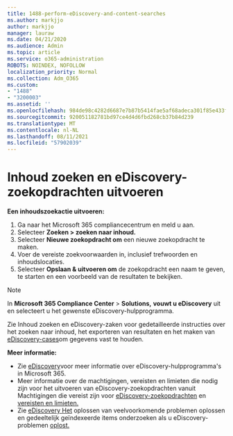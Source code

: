 ```yaml
---
title: 1488-perform-eDiscovery-and-content-searches
ms.author: markjjo
author: markjjo
manager: lauraw
ms.date: 04/21/2020
ms.audience: Admin
ms.topic: article
ms.service: o365-administration
ROBOTS: NOINDEX, NOFOLLOW
localization_priority: Normal
ms.collection: Adm_O365
ms.custom:
- "1488"
- "3200003"
ms.assetid: ''
ms.openlocfilehash: 984de98c4282d6687e7b87b5414fae5af68adeca301f85e433fd126641b7b22a
ms.sourcegitcommit: 920051182781bd97ce4d4d6fbd268cb37b84d239
ms.translationtype: MT
ms.contentlocale: nl-NL
ms.lasthandoff: 08/11/2021
ms.locfileid: "57902039"
---
```

# <a name="how-to-perform-content-searches-and-ediscovery-searches"></a>Inhoud zoeken en eDiscovery-zoekopdrachten uitvoeren

**Een inhoudszoekactie uitvoeren:**

1. Ga naar het Microsoft 365 compliancecentrum en meld u aan.
2. Selecteer **Zoeken > zoeken naar inhoud.**
3. Selecteer **Nieuwe zoekopdracht om** een nieuwe zoekopdracht te maken.
4. Voer de vereiste zoekvoorwaarden in, inclusief trefwoorden en inhoudslocaties.
5. Selecteer **Opslaan & uitvoeren om** de zoekopdracht een naam te geven, te starten en een voorbeeld van de resultaten te bekijken.

> [!NOTE]
> In **Microsoft 365 Compliance Center**  >  **Solutions,** **vouwt u eDiscovery** uit en selecteert u het gewenste eDiscovery-hulpprogramma.

Zie Inhoud zoeken en eDiscovery-zaken voor gedetailleerde instructies over het [](https://docs.microsoft.com/microsoft-365/compliance/content-search) zoeken naar inhoud, het exporteren van resultaten en het maken van [eDiscovery-cases](https://docs.microsoft.com/microsoft-365/compliance/ediscovery-cases)om gegevens vast te houden.

**Meer informatie:**

- Zie [eDiscovery](https://docs.microsoft.com/microsoft-365/compliance/ediscovery)voor meer informatie over eDiscovery-hulpprogramma's in Microsoft 365.
- Meer informatie over de machtigingen, vereisten en limieten die nodig zijn voor het uitvoeren van eDiscovery-zoekopdrachten vanuit Machtigingen die vereist zijn voor [eDiscovery-zoekopdrachten](https://docs.microsoft.com/microsoft-365/compliance/assign-ediscovery-permissions) en [vereisten en limieten.](https://docs.microsoft.com/microsoft-365/compliance/limits-for-content-search)
- Zie [eDiscovery Het](https://docs.microsoft.com/microsoft-365/compliance/ediscovery-troubleshooting-common-issues) oplossen van veelvoorkomende problemen oplossen en gedeeltelijk geïndexeerde items onderzoeken als u eDiscovery-problemen [oplost.](https://docs.microsoft.com/microsoft-365/compliance/investigating-partially-indexed-items-in-ediscovery)
